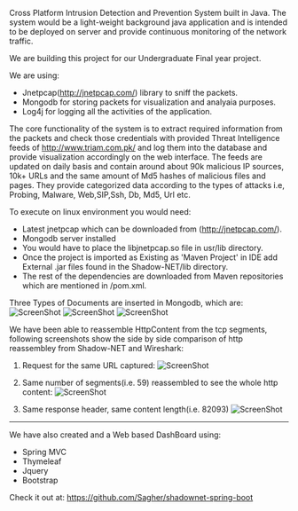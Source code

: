 Cross Platform Intrusion Detection and Prevention System built in Java. The system would be a light-weight background java application and is intended to be deployed on server and provide continuous monitoring of the network traffic. 

We are building this project for our Undergraduate Final year project. 

We are using:
   - Jnetpcap(http://jnetpcap.com/) library to sniff the packets. 
   - Mongodb for storing packets for visualization and analyaia purposes. 
   - Log4j for logging all the activities of the application.


The core functionality of the system is to extract required information from the packets and check those credentials with provided Threat Intelligence feeds of http://www.triam.com.pk/ and log them into the database and provide visualization accordingly on the web interface.
The feeds are updated on daily basis and contain around about 90k malicious IP sources, 10k+ URLs and the same amount of Md5 hashes of malicious files and pages. They provide categorized data according to the types of attacks i.e, Probing, Malware, Web,SIP,Ssh, Db, Md5, Url etc.


To execute on linux environment you would need:
- Latest jnetpcap which can be downloaded from (http://jnetpcap.com/). 
- Mongodb server installed
- You would have to place the libjnetpcap.so file in usr/lib directory. 
- Once the project is imported as Existing as 'Maven Project' in IDE add External .jar files found in the Shadow-NET/lib directory. 
- The rest of the dependencies are downloaded from Maven repositories which are mentioned in /pom.xml.


Three Types of Documents are inserted in Mongodb, which are:
![ScreenShot](https://cloud.githubusercontent.com/assets/20042101/19209636/26f54f2e-8d28-11e6-827a-b8d2e92a2114.jpg)
![ScreenShot](https://cloud.githubusercontent.com/assets/20042101/19209637/26f769d0-8d28-11e6-853a-59dfe25b252f.jpg)
![ScreenShot](https://cloud.githubusercontent.com/assets/20042101/19209638/26f90b32-8d28-11e6-9fbb-7b2fc8907c49.jpg)


We have been able to reassemble HttpContent from the tcp segments, following screenshots show the side by side comparison of http reassembley from Shadow-NET and Wireshark:
1. Request for the same URL captured:
![ScreenShot](https://cloud.githubusercontent.com/assets/20042101/19209641/2c28b378-8d28-11e6-9f22-1c87027cfedb.jpg)

2. Same number of segments(i.e. 59) reassembled to see the whole http content:
![ScreenShot](https://cloud.githubusercontent.com/assets/20042101/19209642/3148a462-8d28-11e6-86c1-039358cbb2e2.jpg)

3. Same response header, same content length(i.e. 82093)
![ScreenShot](https://cloud.githubusercontent.com/assets/20042101/19209643/36544f4c-8d28-11e6-8069-cdddcb6303ac.jpg)



------------------------
We have also created and a Web based DashBoard using:
- Spring MVC
- Thymeleaf
- Jquery
- Bootstrap

Check it out at: https://github.com/Sagher/shadownet-spring-boot

